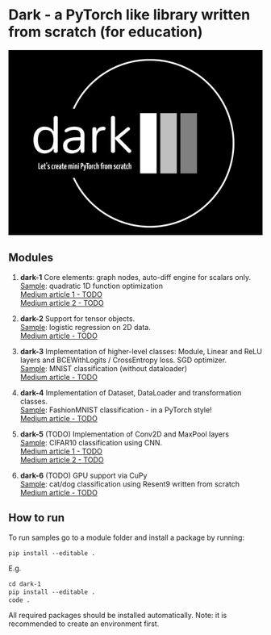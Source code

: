 # Dark - a PyTorch like library written from scratch (for education)
![Logo](logo-small.png)

## Modules

1) **dark-1** 
Core elements: graph nodes, auto-diff engine for scalars only.   
<ins>Sample</ins>: quadratic 1D function optimization   
[Medium article 1 - TODO]()    
[Medium article 2 - TODO]() 
   
1) **dark-2**
Support for tensor objects.    
<ins>Sample</ins>: logistic regression on 2D data.   
[Medium article - TODO]() 
   
1) **dark-3**
Implementation of higher-level classes: Module, Linear and ReLU layers and BCEWithLogits / CrossEntropy loss. SGD optimizer.     
<ins>Sample</ins>: MNIST classification (without dataloader)   
[Medium article - TODO]() 
   
1) **dark-4**
Implementation of Dataset, DataLoader and transformation classes.    
<ins>Sample</ins>: FashionMNIST classification - in a PyTorch style!   
[Medium article - TODO]() 

1) **dark-5** (TODO)
Implementation of Conv2D and MaxPool layers    
<ins>Sample</ins>: CIFAR10 classification using CNN.   
[Medium article 1 - TODO]()    
[Medium article 2 - TODO]()    

1) **dark-6** (TODO)
GPU support via CuPy    
<ins>Sample</ins>: cat/dog classification using Resent9 written from scratch   
[Medium article - TODO]()    


## How to run
To run samples go to a module folder and install a package by running:
```
pip install --editable .
```

E.g.
```
cd dark-1
pip install --editable .
code .
```

All required packages should be installed automatically.
Note: it is recommended to create an environment first.
